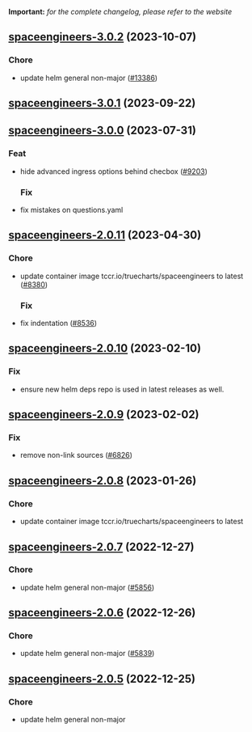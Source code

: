 **Important:**
*for the complete changelog, please refer to the website*




## [spaceengineers-3.0.2](https://github.com/succelle/charts/compare/spaceengineers-3.0.1...spaceengineers-3.0.2) (2023-10-07)

### Chore

- update helm general non-major ([#13386](https://github.com/succelle/charts/issues/13386))
  
  


## [spaceengineers-3.0.1](https://github.com/succelle/charts/compare/spaceengineers-3.0.0...spaceengineers-3.0.1) (2023-09-22)






## [spaceengineers-3.0.0](https://github.com/succelle/charts/compare/spaceengineers-2.0.11...spaceengineers-3.0.0) (2023-07-31)

### Feat

- hide advanced ingress options behind checbox ([#9203](https://github.com/succelle/charts/issues/9203))
  
  ### Fix

- fix mistakes on questions.yaml
  
  


## [spaceengineers-2.0.11](https://github.com/succelle/charts/compare/spaceengineers-2.0.10...spaceengineers-2.0.11) (2023-04-30)

### Chore

- update container image tccr.io/truecharts/spaceengineers to latest ([#8380](https://github.com/succelle/charts/issues/8380))
  
  ### Fix

- fix indentation ([#8536](https://github.com/succelle/charts/issues/8536))
  
  


## [spaceengineers-2.0.10](https://github.com/succelle/charts/compare/spaceengineers-2.0.9...spaceengineers-2.0.10) (2023-02-10)

### Fix

- ensure new helm deps repo is used in latest releases as well.
  
  


## [spaceengineers-2.0.9](https://github.com/succelle/charts/compare/spaceengineers-2.0.8...spaceengineers-2.0.9) (2023-02-02)

### Fix

- remove non-link sources ([#6826](https://github.com/succelle/charts/issues/6826))
  
  


## [spaceengineers-2.0.8](https://github.com/succelle/charts/compare/spaceengineers-2.0.7...spaceengineers-2.0.8) (2023-01-26)

### Chore

- update container image tccr.io/truecharts/spaceengineers to latest
  
  


## [spaceengineers-2.0.7](https://github.com/succelle/charts/compare/spaceengineers-2.0.6...spaceengineers-2.0.7) (2022-12-27)

### Chore

- update helm general non-major ([#5856](https://github.com/succelle/charts/issues/5856))
  
  


## [spaceengineers-2.0.6](https://github.com/succelle/charts/compare/spaceengineers-2.0.5...spaceengineers-2.0.6) (2022-12-26)

### Chore

- update helm general non-major ([#5839](https://github.com/succelle/charts/issues/5839))
  
  


## [spaceengineers-2.0.5](https://github.com/succelle/charts/compare/spaceengineers-2.0.4...spaceengineers-2.0.5) (2022-12-25)

### Chore

- update helm general non-major
  
